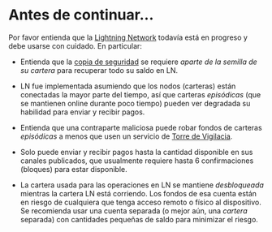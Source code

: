 # Antes de continuar...

Por favor entienda que la [Lightning Network](https://docs.decred.org/lightning-network/overview/)
todavía está en progreso y debe usarse con cuidado. En particular:

- Entienda que la [copia de seguridad](https://docs.decred.org/lightning-network/backups/) se requiere _aparte de la semilla de su cartera_ para recuperar todo su saldo en LN.

- LN fue implementada asumiendo que los nodos (carteras) están conectadas la mayor parte del tiempo, así que carteras _episódicas_ (que se mantienen online durante poco tiempo) pueden ver degradada su habilidad para enviar y recibir pagos.

- Entienda que una contraparte maliciosa puede robar fondos de carteras _episódicas_ a menos que usen un servicio de [Torre de Vigilacia](https://docs.decred.org/lightning-network/watchtowers/).

- Solo puede enviar y recibir pagos hasta la cantidad disponible en sus canales publicados, que usualmente requiere hasta 6 confirmaciones (bloques) para estar disponible.

- La cartera usada para las operaciones en LN se mantiene _desbloqueada_ mientras la cartera LN está corriendo. Los fondos de esa cuenta están en riesgo de cualquiera que tenga acceso remoto o físico al dispositivo. Se recomienda usar una cuenta separada (o mejor aún, una _cartera_ separada) con cantidades pequeñas de saldo para minimizar el riesgo.
